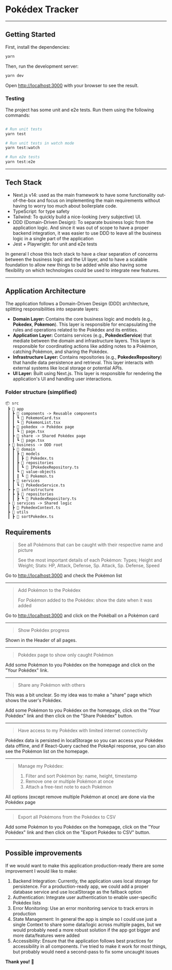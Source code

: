 # Pokédex Tracker

---

## Getting Started

First, install the dependencies:

```bash
yarn
```

Then, run the development server:

```bash
yarn dev
```

Open [http://localhost:3000](http://localhost:3000) with your browser to see the result.

### Testing

The project has some unit and e2e tests. Run them using the following commands:

```bash

# Run unit tests
yarn test

# Run unit tests in watch mode
yarn test:watch

# Run e2e tests 
yarn test:e2e
```

---

## Tech Stack

- Next.js v14: used as the main framework to have some functionality out-of-the-box and focus on implementing the main requirements without having to worry too much about boilerplate code.
- TypeScript: for type safety
- Tailwind: To quickly build a nice-looking (very subjective) UI.
- DDD (Domain-Driven Design): To separate business logic from the application logic. And since it was out of scope to have a proper backend integration, it was easier to use DDD to leave all the business logic in a single part of the application
- Jest + Playwright: for unit and e2e tests

In general I chose this tech stack to have a clear separation of concerns between the business logic and the UI layer, and to have a scalable foundation to allow new things to be added while also having some flexibility on which technologies could be used to integrate new features.

---

## Application Architecture

The application follows a Domain-Driven Design (DDD) architecture, splitting responsibilities into separate layers:

- **Domain Layer:** Contains the core business logic and models (e.g., **Pokedex**, **Pokemon**). This layer is responsible for encapsulating the rules and operations related to the Pokédex and its entities.
- **Application Layer:** Contains services (e.g., **PokedexService**) that mediate between the domain and infrastructure layers. This layer is responsible for coordinating actions like adding notes to a Pokémon, catching Pokémon, and sharing the Pokédex.
- **Infrastructure Layer:** Contains repositories (e.g., **PokedexRepository**) that handle data persistence and retrieval. This layer interacts with external systems like local storage or potential APIs.
- **UI Layer:** Built using Next.js. This layer is responsible for rendering the application's UI and handling user interactions.

### Folder structure (simplified)

```
📦 src
 ┣ 📂 app
 ┃ ┣ 📂 components -> Reusable components
 ┃ ┃ ┗ 📜 PokemonCard.tsx
 ┃ ┃ ┗ 📜 PokemonList.tsx
 ┃ ┣ 📂 pokedex -> Pokédex page
 ┃ ┃ ┗ 📜 page.tsx
 ┃ ┣ 📂 share -> Shared Pokédex page
 ┃ ┃ ┗ 📜 page.tsx
 ┣ 📂 business -> DDD root
 ┃ ┣ 📂 domain
 ┃ ┃ ┣ 📂 models
 ┃ ┃ ┃ ┣ 📜 Pokedex.ts
 ┃ ┃ ┣ 📂 repositories
 ┃ ┃ ┃ ┗ 📜 IPokedexRepository.ts
 ┃ ┃ ┗ 📂 value-objects
 ┃ ┃ ┃ ┗ 📜 Pokemon.ts
 ┃ ┣ 📂 services
 ┃ ┃ ┗ 📜 PokedexService.ts
 ┣ ┣ 📂 infrastructure
 ┃ ┣ ┣ 📂 repositories
 ┃ ┃ ┣ ┗ 📜 PokedexRepository.ts
 ┣ 📂 services -> Shared logic
 ┃ ┣ 📜 PokedexContext.ts
 ┣ 📂 utils
 ┃ ┣ 📜 sortPokedex.ts

```

## Requirements

> See all Pokémons that can be caught with their respective name and picture
> 
> See the most important details of each Pokémon: Types; Height and Weight; Stats: HP, Attack, Defense, Sp. Attack, Sp. Defense, Speed

Go to [http://localhost:3000](http://localhost:3000) and check the Pokémon list

---

> Add Pokémon to the Pokédex
> 
> For Pokémon added to the Pokédex: show the date when it was added

Go to [http://localhost:3000](http://localhost:3000) and click on the Pokéball on a Pokémon card

---

> Show Pokédex progress

Shown in the Header of all pages.

---

> Pokédex page to show only caught Pokémon

Add some Pokémon to you Pokédex on the homepage and click on the "Your Pokédex" link.

---

> Share any Pokémon with others

This was a bit unclear. So my idea was to make a "share" page which shows the user's Pokédex.

Add some Pokémon to you Pokédex on the homepage, click on the "Your Pokédex" link and then click on the "Share Pokédex" button.

---

> Have access to my Pokédex with limited internet connectivity

Pokédex data is persisted in localStorage so you can access your Pokédex data offline, and if React-Query cached the PokeApi response, you can also see the Pokémon list on the homepage.

---

> Manage my Pokédex:
> 
> 1. Filter and sort Pokémon by: name, height, timestamp
> 2. Remove one or multiple Pokémon at once
> 3. Attach a free-text note to each Pokémon

All options (except remove multiple Pokémon at once) are done via the Pokédex page

---

> Export all Pokémons from the Pokédex to CSV


Add some Pokémon to you Pokédex on the homepage, click on the "Your Pokédex" link and then click on the "Export Pokédex to CSV" button.

---

## Possible improvements

If we would want to make this application production-ready there are some improvement I would like to make:

1. Backend Integration: Currently, the application uses local storage for persistence. For a production-ready app, we could add a proper database service and use localStorage as the fallback option
2. Authentication: Integrate user authentication to enable user-specific Pokédex lists
3. Error Monitoring: Use an error monitoring service to track errors in production
4. State Management: In general the app is simple so I could use just a single Context to share some data/logic across multiple pages, but we would probably need a more robust solution if the app got bigger and more data/features were added
5. Accessibility: Ensure that the application follows best practices for accessibility in all components. I've tried to make it work for most things, but probably would need a second-pass to fix some uncaught issues

**Thank you!** 👋
